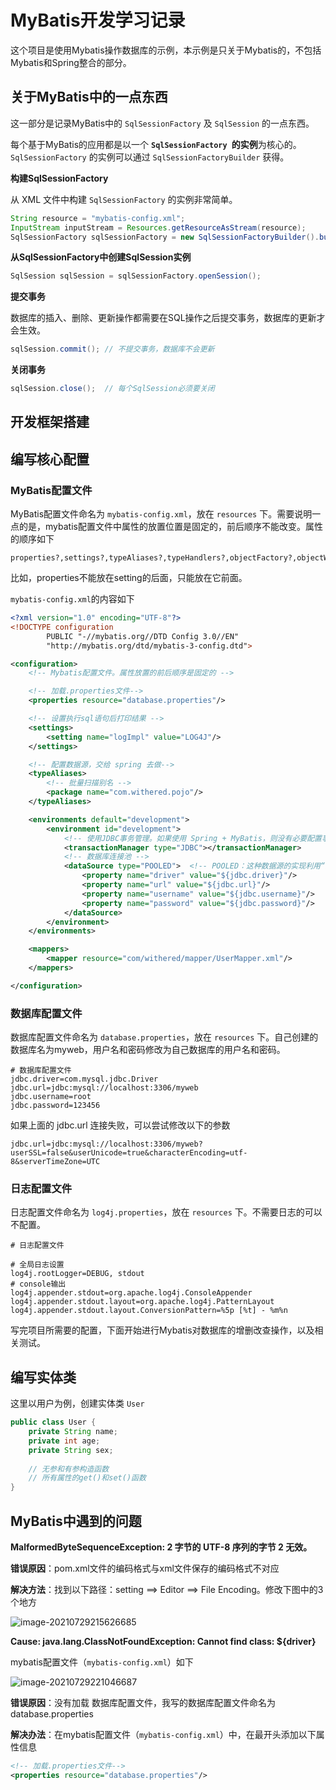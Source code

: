 # MyBatis开发学习记录

这个项目是使用Mybatis操作数据库的示例，本示例是只关于Mybatis的，不包括Mybatis和Spring整合的部分。

## 关于MyBatis中的一点东西

这一部分是记录MyBatis中的 `SqlSessionFactory` 及 `SqlSession` 的一点东西。

每个基于MyBatis的应用都是以一个 **`SqlSessionFactory `的实例**为核心的。`SqlSessionFactory` 的实例可以通过 `SqlSessionFactoryBuilder` 获得。

**构建SqlSessionFactory**

从 XML 文件中构建 `SqlSessionFactory` 的实例非常简单。

```java
String resource = "mybatis-config.xml";
InputStream inputStream = Resources.getResourceAsStream(resource);
SqlSessionFactory sqlSessionFactory = new SqlSessionFactoryBuilder().build(inputStream);
```

**从SqlSessionFactory中创建SqlSession实例**

```java
SqlSession sqlSession = sqlSessionFactory.openSession();
```

**提交事务**

数据库的插入、删除、更新操作都需要在SQL操作之后提交事务，数据库的更新才会生效。

```java
sqlSession.commit(); // 不提交事务，数据库不会更新
```

**关闭事务**

```java
sqlSession.close();  // 每个SqlSession必须要关闭
```



## 开发框架搭建



## 编写核心配置

### MyBatis配置文件

MyBatis配置文件命名为 `mybatis-config.xml`，放在 `resources` 下。需要说明一点的是，mybatis配置文件中属性的放置位置是固定的，前后顺序不能改变。属性的顺序如下

```
properties?,settings?,typeAliases?,typeHandlers?,objectFactory?,objectWrapperFactory?,reflectorFactory?,plugins?,environments?,databaseIdProvider?,mappers?
```

比如，properties不能放在setting的后面，只能放在它前面。

 `mybatis-config.xml`的内容如下

```xml
<?xml version="1.0" encoding="UTF-8"?>
<!DOCTYPE configuration
        PUBLIC "-//mybatis.org//DTD Config 3.0//EN"
        "http://mybatis.org/dtd/mybatis-3-config.dtd">

<configuration>
    <!-- Mybatis配置文件。属性放置的前后顺序是固定的 -->

    <!-- 加载.properties文件-->
    <properties resource="database.properties"/>

    <!-- 设置执行sql语句后打印结果 -->
    <settings>
        <setting name="logImpl" value="LOG4J"/>
    </settings>

    <!-- 配置数据源，交给 spring 去做-->
    <typeAliases>
        <!-- 批量扫描别名 -->
        <package name="com.withered.pojo"/>
    </typeAliases>

    <environments default="development">
        <environment id="development">
            <!-- 使用JDBC事务管理。如果使用 Spring + MyBatis，则没有必要配置事务管理器 -->
            <transactionManager type="JDBC"></transactionManager>
            <!-- 数据库连接池 -->
            <dataSource type="POOLED">  <!-- POOLED：这种数据源的实现利用“池”的概念将 JDBC 连接对象组织起来，避免了创建新的连接实例时所必需的初始化和认证时间。 -->
                <property name="driver" value="${jdbc.driver}"/>
                <property name="url" value="${jdbc.url}"/>
                <property name="username" value="${jdbc.username}"/>
                <property name="password" value="${jdbc.password}"/>
            </dataSource>
        </environment>
    </environments>

    <mappers>
        <mapper resource="com/withered/mapper/UserMapper.xml"/>
    </mappers>

</configuration>
```

### 数据库配置文件

数据库配置文件命名为 `database.properties`，放在 `resources` 下。自己创建的数据库名为myweb，用户名和密码修改为自己数据库的用户名和密码。

```properties
# 数据库配置文件
jdbc.driver=com.mysql.jdbc.Driver
jdbc.url=jdbc:mysql://localhost:3306/myweb
jdbc.username=root
jdbc.password=123456
```

如果上面的 jdbc.url 连接失败，可以尝试修改以下的参数

```properties
jdbc.url=jdbc:mysql://localhost:3306/myweb?userSSL=false&userUnicode=true&characterEncoding=utf-8&serverTimeZone=UTC
```

### 日志配置文件

日志配置文件命名为 `log4j.properties`，放在 `resources` 下。不需要日志的可以不配置。

```properties
# 日志配置文件

# 全局日志设置
log4j.rootLogger=DEBUG, stdout
# console输出
log4j.appender.stdout=org.apache.log4j.ConsoleAppender
log4j.appender.stdout.layout=org.apache.log4j.PatternLayout
log4j.appender.stdout.layout.ConversionPattern=%5p [%t] - %m%n
```

写完项目所需要的配置，下面开始进行Mybatis对数据库的增删改查操作，以及相关测试。

## 编写实体类

这里以用户为例，创建实体类 `User`

```java
public class User {
    private String name;
    private int age;
    private String sex;
    
    // 无参和有参构造函数
    // 所有属性的get()和set()函数
}
```



## MyBatis中遇到的问题

**MalformedByteSequenceException: 2 字节的  UTF-8 序列的字节 2 无效。**

**错误原因**：pom.xml文件的编码格式与xml文件保存的编码格式不对应

**解决方法**：找到以下路径：setting ==>  Editor ==>  File Encoding。修改下图中的3个地方

![image-20210729215626685](https://gitee.com/withered-wood/picture/raw/master/20210729215628.png)



 **Cause: java.lang.ClassNotFoundException: Cannot find class: ${driver}**

mybatis配置文件（`mybatis-config.xml`）如下

![image-20210729221046687](https://gitee.com/withered-wood/picture/raw/master/20210729221055.png)

**错误原因**：没有加载 数据库配置文件，我写的数据库配置文件命名为 database.properties

**解决办法**：在mybatis配置文件（`mybatis-config.xml`）中，在最开头添加以下属性信息

```xml
<!-- 加载.properties文件-->
<properties resource="database.properties"/>
```